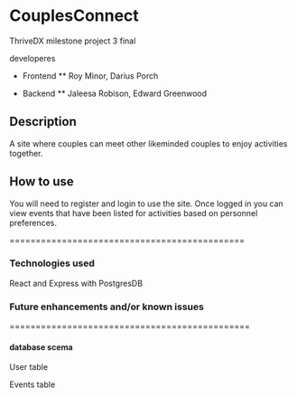 # CouplesConnect
ThriveDX milestone project 3 final

developeres
* Frontend
** Roy Minor, Darius Porch

* Backend
** Jaleesa Robison, Edward Greenwood


## Description
A site where couples can meet other likeminded couples to enjoy activities together.


## How to use
You will need to register and login to use the site. Once logged in you can view events that have been listed for activities based on personnel preferences.


=============================================
### Technologies used
React and Express with PostgresDB


### Future enhancements and/or known issues


==============================================
#### database scema
User table

Events table
